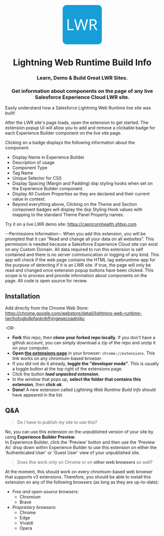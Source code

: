 <div align="center">
    <img src="https://github.com/craigathon/chrome-extension-lwr-build-info/raw/31784e19ee72ba70ce04c64530668d9bd922a573/logo/logo-128.png"/>
    <h1>Lightning Web Runtime Build Info</h1>
    <h3>Learn, Demo & Build Great LWR Sites.</h3> 
    <h3>Get information about components on the page of any live Salesforce Experience Cloud LWR site.</h3>
</div>

Easily understand how a Salesforce Lightning Web Runtime live site was built!

After the LWR site's page loads, open the extension to get started. The extension popup UI will allow you to add and remove a clickable badge for each Experience Builder component on the live site page.

Clicking on a badge displays the following information about the component:
- Display Name in Experience Builder
- Description of usage
- Component Type
- Tag Name
- Unique Selector for CSS
- Display Spacing (Margin and Padding) dxp styling hooks when set on the Experience Builder component.
- Display All Custom Properties as they are declared and their current value in context.
- Beyond everything above, Clicking on the Theme and Section component badges will display the dxp Styling Hook values with mapping to the standard Theme Panel Property names.

Try it on a live LWR demo site: https://capricornhealth.sfdxp.com

--Permissions Information--
When you add this extension, you will be prompted that it can “Read and change all your data on all websites”. This permission is needed because a Salesforce Experience Cloud site can exist on any Custom Domain. All data required to run this extension is self contained and there is no server communication or logging of any kind. This app will check if the web page contains the HTML tag webruntime-app for the purpose of detecting if it is an LWR site. If true, the page will only be read and changed once extension popup buttons have been clicked. This scope is to process and provide information about components on the page. All code is open source for review.

## Installation
Add directly from the Chrome Web Store: https://chrome.google.com/webstore/detail/lightning-web-runtime-lwr/hofogbdlpfgoknbfhjngegecnadnjikc

-OR-

- **Fork** this repo, then **clone your forked repo locally**. If you don't have a github account, you can simply download a zip of the repo and unzip it on your computer.
- **Open [the extensions page](chrome://extensions)** in your browser: `chrome://extensions`. This link works on any chromium-based browser.
- If you did not do it already, **toggle the "developer mode"**. This is usually a toggle button at the top right of the extensions page.
- Click the button **_load unpacked extension_**.
- In the window that pops up, **select the folder that contains this extension**, then **click _ok_**.
- **Done!** A new extension called _Lightning Web Runtime Build Info_ should have appeared in the list.

## Q&A
> Do I have to publish my site to use this?

No, you can use this extension on the unpublished version of your site by using **Experience Builder Preview**.<br>
In Experience Builder, click the 'Preview' button and then use the 'Preview As' drop down within Experience Builder to use this extension on either the 'Authenticated User' or 'Guest User' view of your unpublished site.

> Does this work only on Chrome or on **other web browsers** as well?

At the moment, this should work on every chromium-based web browser that supports v3 extensions.
Therefore, you should be able to install this extension on any of the following browsers (as long as they are up-to-date):
- _Free and open-source browsers_:
    - Chromium
    - Brave
- _Proprietary browsers_:
    - Chrome
    - Edge
    - Vivaldi
    - Opera
